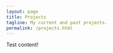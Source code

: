 ```yaml
---
layout: page
title: Projects
tagline: My current and past projects.
permalink: /projects.html
---
```


Test content!